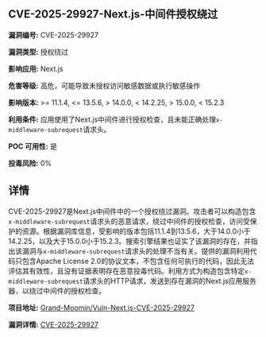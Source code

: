 ## CVE-2025-29927-Next.js-中间件授权绕过

**漏洞编号:** CVE-2025-29927

**漏洞类型:** 授权绕过

**影响应用:** Next.js

**危害等级:** 高危，可能导致未授权访问敏感数据或执行敏感操作

**影响版本:** >= 11.1.4, <= 13.5.6, > 14.0.0, < 14.2.25, > 15.0.0, < 15.2.3

**利用条件:** 应用使用了Next.js中间件进行授权检查，且未能正确处理`x-middleware-subrequest`请求头。

**POC 可用性:** 是

**投毒风险:** 0%

## 详情

CVE-2025-29927是Next.js中间件中的一个授权绕过漏洞。攻击者可以构造包含`x-middleware-subrequest`请求头的恶意请求，绕过中间件的授权检查，访问受保护的资源。根据漏洞库信息，受影响的版本包括11.1.4到13.5.6，大于14.0.0小于14.2.25，以及大于15.0.0小于15.2.3。搜索引擎结果也证实了该漏洞的存在，并指出该漏洞与`x-middleware-subrequest`请求头的处理不当有关。提供的漏洞利用代码只包含Apache License 2.0的协议文本，不包含任何可执行的代码，因此无法评估其有效性，且没有证据表明存在恶意投毒代码。利用方式为构造包含特定`x-middleware-subrequest`请求头的HTTP请求，发送到存在漏洞的Next.js应用服务器，以绕过中间件的授权检查。

**项目地址:** [Grand-Moomin/Vuln-Next.js-CVE-2025-29927](https://github.com/Grand-Moomin/Vuln-Next.js-CVE-2025-29927)

**漏洞详情:** [CVE-2025-29927](https://nvd.nist.gov/vuln/detail/CVE-2025-29927)